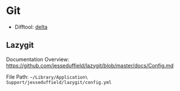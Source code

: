 # Git

- Difftool: [delta](https://github.com/dandavison/delta)

## Lazygit

Documentation Overview: <https://github.com/jesseduffield/lazygit/blob/master/docs/Config.md>

File Path: `~/Library/Application\ Support/jesseduffield/lazygit/config.yml`
